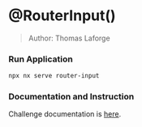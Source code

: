 # @RouterInput()

> Author: Thomas Laforge

### Run Application

```bash
npx nx serve router-input
```

### Documentation and Instruction

Challenge documentation is [here](https://angular-challenges.vercel.app/challenges/angular/22-router-input.md/).
